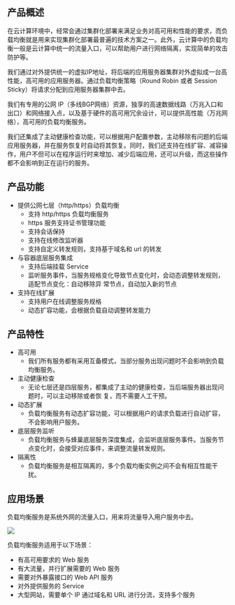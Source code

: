 ## 产品概述

在云计算环境中，经常会通过集群化部署来满足业务对高可用和性能的要求，而负载均衡就是用来实现集群化部署最普遍的技术方案之一。此外，云计算中的负载均衡一般是云计算中统一的流量入口，可以帮助用户进行网络隔离，实现简单的攻击防护等。

我们通过对外提供统一的虚拟IP地址，将后端的应用服务器集群对外虚拟成一台高性能，高可用的应用服务器。通过负载均衡策略（Round Robin 或者 Session Sticky）将请求分配到应用服务器集群中去。

我们有专用的公网 IP（多线BGP网络）资源，独享的高速数据线路（万兆入口和出口）和网络接入点，以及基于硬件的高可用冗余设计，可以提供高性能（万兆网络），高可用的负载均衡服务。

我们还集成了主动健康检查功能，可以根据用户配置参数，主动移除有问题的后端应用服务器，并在服务恢复时自动将其恢复。同时，我们还支持在线扩容、减容操作，用户不但可以在程序运行时来增加、减少后端应用，还可以升级，而这些操作都不会影响到正在运行的服务。

## 产品功能

* 提供公网七层（http/https）负载均衡
	* 支持 http/https 负载均衡服务
	* https 服务支持证书管理功能
	* 支持会话保持
	* 支持在线修改监听器
	* 支持自定义转发规则，支持基于域名和 url 的转发
* 与容器底层服务集成
	* 支持后端挂载 Service
	* 监听服务事件，当服务规格变化导致节点变化时，会动态调整转发规则，适配节点变化：自动移除异   常节点，自动加入新的节点
* 支持在线扩展
	* 支持用户在线调整服务规格
	* 动态扩容功能，会根据负载自动调整转发能力

## 产品特性

* 高可用
	* 我们所有服务都有采用互备模式，当部分服务出现问题时不会影响到负载均衡服务。
* 主动健康检查
	* 无论七层还是四层服务，都集成了主动的健康检查，当后端服务器出现问题时，可以主动移除或者恢   复，而不需要人工干预。
* 动态扩展
	* 负载均衡服务有动态扩容功能，可以根据用户的请求负载进行自动扩容，不会影响用户服务。
* 底层服务监听
	* 负载均衡服务与蜂巢底层服务深度集成，会监听底层服务事件。当服务节点变化时，会接受对应事件，来调整流量转发规则。
* 隔离性
	* 负载均衡服务是相互隔离的，多个负载均衡实例之间不会有相互性能干扰。

## 应用场景

负载均衡服务是系统外网的流量入口，用来将流量导入用户服务中去。

![](../image/负载均衡白皮书-使用场景.png)

负载均衡服务适用于以下场景：
* 有高可用要求的 Web 服务
* 有大流量，并行扩展需要的 Web 服务
* 需要对外暴露接口的 Web API 服务
* 对外提供服务的 Service
* 大型网站，需要单个 IP 通过域名和 URL 进行分流，支持多个服务
